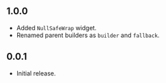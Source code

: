 ## 1.0.0

* Added `NullSafeWrap` widget.
* Renamed parent builders as `builder` and `fallback`.

## 0.0.1

* Initial release.
